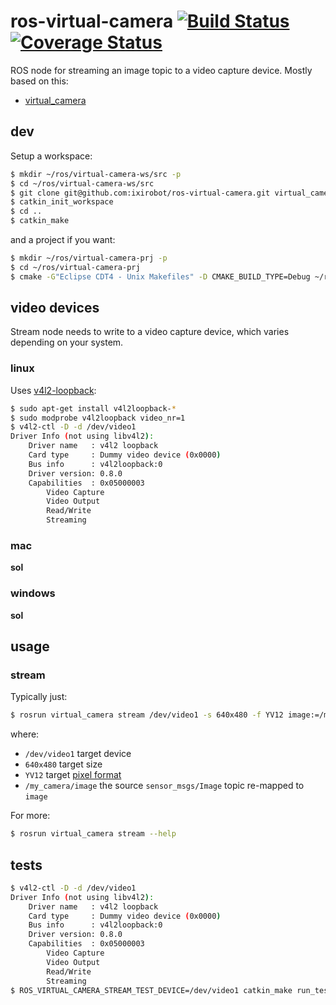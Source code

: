 # ros-virtual-camera [![Build Status](https://travis-ci.org/mayfieldrobotics/ros-virtual-camera.svg?branch=master)](https://travis-ci.org/mayfieldrobotics/ros-virtual-camera) [![Coverage Status](https://coveralls.io/repos/mayfieldrobotics/ros-virtual-camera/badge.svg?branch=master)](https://coveralls.io/r/mayfieldrobotics/ros-virtual-camera?branch=master)

ROS node for streaming an image topic to  a video capture device. Mostly
based on this:

* [virtual_camera](https://github.com/czw90130/virtual_camera)

## dev

Setup a workspace:

```bash
$ mkdir ~/ros/virtual-camera-ws/src -p
$ cd ~/ros/virtual-camera-ws/src
$ git clone git@github.com:ixirobot/ros-virtual-camera.git virtual_camera
$ catkin_init_workspace
$ cd ..
$ catkin_make
```

and a project if you want:

```bash
$ mkdir ~/ros/virtual-camera-prj -p
$ cd ~/ros/virtual-camera-prj
$ cmake -G"Eclipse CDT4 - Unix Makefiles" -D CMAKE_BUILD_TYPE=Debug ~/ros/virtual-camera-ws/src/virtual_camera
```

## video devices

Stream node needs to write to a video capture device, which varies depending on
your system.

### linux

Uses [v4l2-loopback](https://github.com/umlaeute/v4l2loopback):

```bash
$ sudo apt-get install v4l2loopback-*
$ sudo modprobe v4l2loopback video_nr=1
$ v4l2-ctl -D -d /dev/video1
Driver Info (not using libv4l2):
    Driver name   : v4l2 loopback
    Card type     : Dummy video device (0x0000)
    Bus info      : v4l2loopback:0
    Driver version: 0.8.0
    Capabilities  : 0x05000003
        Video Capture
        Video Output
        Read/Write
        Streaming
```

### mac

**sol**

### windows

**sol**

## usage

### stream

Typically just:

```bash
$ rosrun virtual_camera stream /dev/video1 -s 640x480 -f YV12 image:=/my_camera/image
```

where:

* `/dev/video1` target device
* `640x480` target size
* `YV12` target [pixel format](http://en.wikipedia.org/wiki/FourCC)
* `/my_camera/image` the source `sensor_msgs/Image` topic re-mapped to `image`

For more:

```bash
$ rosrun virtual_camera stream --help
```

## tests

```bash
$ v4l2-ctl -D -d /dev/video1
Driver Info (not using libv4l2):
    Driver name   : v4l2 loopback
    Card type     : Dummy video device (0x0000)
    Bus info      : v4l2loopback:0
    Driver version: 0.8.0
    Capabilities  : 0x05000003
        Video Capture
        Video Output
        Read/Write
        Streaming
$ ROS_VIRTUAL_CAMERA_STREAM_TEST_DEVICE=/dev/video1 catkin_make run_tests
```
